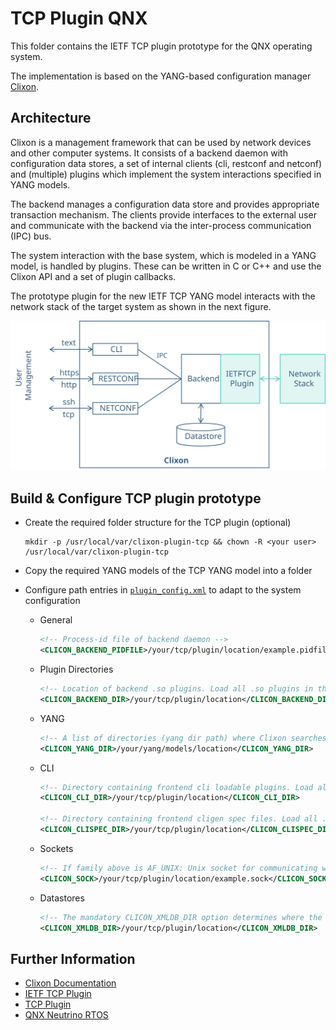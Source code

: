 # TCP Plugin QNX

This folder contains the IETF TCP plugin prototype for the QNX operating system.

The implementation is based on the YANG-based configuration manager [Clixon](https://github.com/clicon/clixon).

## Architecture

Clixon is a management framework that can be used by network devices and other computer systems. It consists of a backend daemon with configuration data stores, a set of internal clients (cli, restconf and netconf) and (multiple) plugins which implement the system interactions specified in YANG models.

The backend manages a configuration data store and provides appropriate transaction mechanism. The clients provide interfaces to the external user and communicate with the backend via the inter-process communication (IPC) bus.

The system interaction with the base system, which is modeled in a YANG model, is handled by plugins. These can be written in C or C++ and use the Clixon API and a set of plugin callbacks.

The prototype plugin for the new IETF TCP YANG model interacts with the network stack of the target system as shown in the next figure.

![architecture](../images/plugin-architecture.svg)

## Build & Configure TCP plugin prototype

- Create the required folder structure for the TCP plugin (optional)

    ```
    mkdir -p /usr/local/var/clixon-plugin-tcp && chown -R <your user> /usr/local/var/clixon-plugin-tcp
    ```

- Copy the required YANG models of the TCP YANG model into a folder

- Configure path entries in [`plugin_config.xml`](plugin_config.xml) to adapt to the system configuration

    - General

        ```xml
        <!-- Process-id file of backend daemon -->
        <CLICON_BACKEND_PIDFILE>/your/tcp/plugin/location/example.pidfile</CLICON_BACKEND_PIDFILE>
        ```

    - Plugin Directories

        ```xml
        <!-- Location of backend .so plugins. Load all .so plugins in this dir as backend plugins -->
        <CLICON_BACKEND_DIR>/your/tcp/plugin/location</CLICON_BACKEND_DIR>
        ```

    - YANG

        ```xml
        <!-- A list of directories (yang dir path) where Clixon searches for module and submodules. -->
        <CLICON_YANG_DIR>/your/yang/models/location</CLICON_YANG_DIR>
        ```

    - CLI

        ```xml
        <!-- Directory containing frontend cli loadable plugins. Load all .so plugins in this directory as CLI object plugins.  -->
        <CLICON_CLI_DIR>/your/tcp/plugin/location</CLICON_CLI_DIR>

        <!-- Directory containing frontend cligen spec files. Load all .cli files in this directory as CLI specificationfiles.  -->
        <CLICON_CLISPEC_DIR>/your/tcp/plugin/location</CLICON_CLISPEC_DIR>
        ```

    - Sockets

        ```xml
        <!-- If family above is AF_UNIX: Unix socket for communicating with clixon_backend. -->
        <CLICON_SOCK>/your/tcp/plugin/location/example.sock</CLICON_SOCK>
        ```

    - Datastores

        ```xml
        <!-- The mandatory CLICON_XMLDB_DIR option determines where the datastores are placed -->
        <CLICON_XMLDB_DIR>/your/tcp/plugin/location</CLICON_XMLDB_DIR>
        ```

## Further Information

- [Clixon Documentation](https://clixon-docs.readthedocs.io/en/latest/index.html#)
- [IETF TCP Plugin](https://datatracker.ietf.org/doc/html/draft-ietf-tcpm-yang-tcp)
- [TCP Plugin](../Forschungskolloquium_SimonBauer_MartinMager_ProfScharf.pdf)
- [QNX Neutrino RTOS](https://blackberry.qnx.com/en/software-solutions/embedded-software/qnx-neutrino-rtos)
